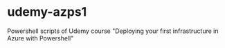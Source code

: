 # udemy-azps1
Powershell scripts of Udemy course "Deploying your first infrastructure in Azure with Powershell"
